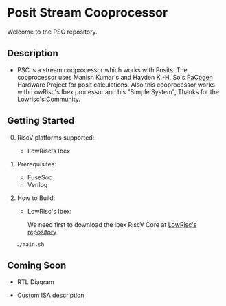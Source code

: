 # Posit Stream Cooprocessor
Welcome to the PSC repository.

## Description
- PSC is a stream cooprocessor which works with Posits. The cooprocessor uses Manish Kumar's and Hayden K.-H. So's [PaCogen](https://github.com/manish-kj/PACoGen) Hardware Project for posit calculations. Also this cooprocessor works with LowRisc's Ibex processor and his "Simple System", Thanks for the Lowrisc's Community.

## Getting Started
0. RiscV platforms supported:
   - LowRisc's Ibex
  
1. Prerequisites:
   - FuseSoc
   - Verilog
  
2. How to Build:
   - LowRisc's Ibex:
   
      We need first to download the Ibex RiscV Core at [LowRisc's repository](https://github.com/lowRISC/ibex/)
  ```chmod +x main.sh
     ./main.sh
  ```

## Coming Soon

- RTL Diagram

- Custom ISA description

